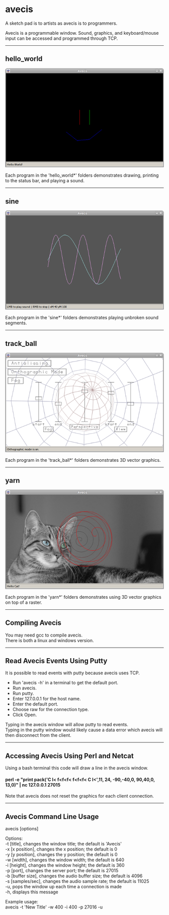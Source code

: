 # avecis

A sketch pad is to artists as avecis is to programmers.

Avecis is a programmable window. Sound, graphics, and keyboard/mouse input can be accessed and programmed through TCP.

___

## hello_world

![](pics/hello_world.png)

Each program in the 'hello_world*' folders demonstrates drawing, printing to the status bar, and playing a sound.

___

## sine

![](pics/sine.png)

Each program in the 'sine*' folders demonstrates playing unbroken sound segments.

___

## track_ball

![](pics/track_ball.png)

Each program in the 'track_ball*' folders demonstrates 3D vector graphics.

___

## yarn

![](pics/yarn.png)

Each program in the 'yarn*' folders demonstrates using 3D vector graphics on top of a raster.

___

## Compiling Avecis

You may need gcc to compile avecis.  
There is both a linux and windows version.

___

## Read Avecis Events Using Putty

It is possible to read events with putty because avecis uses TCP.  

* Run 'avecis -h' in a terminal to get the default port.  
* Run avecis.  
* Run putty.  
* Enter 127.0.0.1 for the host name.  
* Enter the default port.  
* Choose raw for the connection type.  
* Click Open.  

Typing in the avecis window will allow putty to read events.  
Typing in the putty window would likely cause a data error which avecis will then disconnect from the client.  

___

## Accessing Avecis Using Perl and Netcat

Using a bash terminal this code will draw a line in the avecis window.  

#### perl -e "print pack('C I< f<f<f< f<f<f< C I<',11, 24, -90,-40,0, 90,40,0, 13,0)" | nc 127.0.0.1 27015

Note that avecis does not reset the graphics for each client connection.  

___

## Avecis Command Line Usage

avecis [options]  
  
Options:  
-t [title], changes the window title; the default is 'Avecis'  
-x [x position], changes the x position; the default is 0  
-y [y position], changes the y position; the default is 0  
-w [width], changes the window width; the default is 640  
-i [height], changes the window height; the default is 360  
-p [port], changes the server port; the default is 27015  
-b [buffer size], changes the audio buffer size; the default is 4096  
-s [samples/sec], changes the audio sample rate; the default is 11025  
-u, pops the window up each time a connection is made  
-h, displays this message  
  
Example usage:  
avecis -t 'New Title' -w 400 -i 400 -p 27016 -u  
